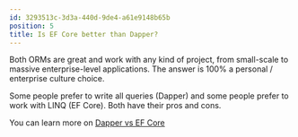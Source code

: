 ```yaml
---
id: 3293513c-3d3a-440d-9de4-a61e9148b65b
position: 5
title: Is EF Core better than Dapper?
---
```


Both ORMs are great and work with any kind of project, from small-scale to massive enterprise-level applications. The answer is 100% a personal / enterprise culture choice.

Some people prefer to write all queries (Dapper) and some people prefer to work with LINQ (EF Core). Both have their pros and cons.

You can learn more on [Dapper vs EF Core](https://www.learndapper.com/dapper-vs-entity-framework)